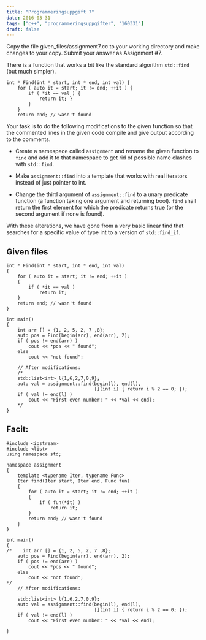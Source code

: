```yaml
---
title: "Programmeringsuppgift 7"
date: 2016-03-31
tags: ["c++", "programmeringsuppgifter", "160331"]
draft: false
---
```


Copy the file given_files/assignment7.cc to your working directory and make changes to your copy. Submit your answer as Assignment #7.

There is a function that works a bit like the standard algorithm ``std::find`` (but much simpler).
```
int * Find(int * start, int * end, int val) {
    for ( auto it = start; it != end; ++it ) {
        if ( *it == val ) {
            return it; }
        }
    }
    return end; // wasn't found
```
Your task is to do the following modifications to the given function so that the commented lines in the given code compile and give output according to the comments.

- Create a namespace called ``assignment`` and rename the given function to ``find`` and add it to that namespace to get rid of possible name clashes with ``std::find``.

- Make ``assignment::find`` into a template that works with real iterators instead of just pointer to int.

- Change the third argument of ``assignment::find`` to a unary predicate function (a function taking one argument and returning bool). ``find`` shall return the first element for which the predicate returns true (or the second argument if none is found).

With these alterations, we have gone from a very basic linear find that searches for a specific value of type int to a version of ``std::find_if``.


## Given files
```
int * Find(int * start, int * end, int val)
{
    for ( auto it = start; it != end; ++it )
    {
        if ( *it == val )
            return it;
    }
    return end; // wasn't found
}

int main()
{
    int arr [] = {1, 2, 5, 2, 7 ,8};
    auto pos = Find(begin(arr), end(arr), 2);
    if ( pos != end(arr) )
        cout << *pos << " found";
    else
        cout << "not found";
    
    // After modifications:
    /*
    std::list<int> l{1,6,2,7,0,9};
    auto val = assignment::find(begin(l), end(l),
                                [](int i) { return i % 2 == 0; });
    if ( val != end(l) )
        cout << "First even number: " << *val << endl;
    */
}
```

## Facit:

```
#include <iostream>
#include <list>
using namespace std;

namespace assignment
{
    template <typename Iter, typename Func>
    Iter find(Iter start, Iter end, Func fun)
    {
        for ( auto it = start; it != end; ++it )
        {
            if ( fun(*it) )
                return it;
        }
        return end; // wasn't found
    }
}

int main()
{
/*    int arr [] = {1, 2, 5, 2, 7 ,8};
    auto pos = Find(begin(arr), end(arr), 2);
    if ( pos != end(arr) )
        cout << *pos << " found";
    else
        cout << "not found";
*/
    // After modifications:

    std::list<int> l{1,6,2,7,0,9};
    auto val = assignment::find(begin(l), end(l),
                                [](int i) { return i % 2 == 0; });
    if ( val != end(l) )
        cout << "First even number: " << *val << endl;

}

```
